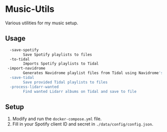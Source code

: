 # Music-Utils

Various utilities for my music setup.

## Usage

```sh
  -save-spotify
        Save Spotify playlists to files
  -to-tidal
        Imports Spotify playlists to Tidal
 -import-navidrome
        Generates Navidrome playlist files from Tidal using Navidrome's database
  -save-tidal
        Save provided Tidal playlists to files
  -process-lidarr-wanted
        Find wanted Lidarr albums on Tidal and save to file
```

## Setup

1. Modify and run the `docker-compose.yml` file.
2. Fill in your Spotify client ID and secret in `./data/config/config.json`.